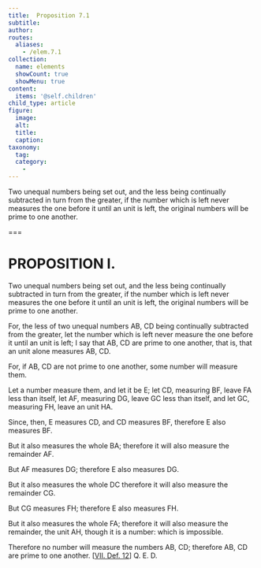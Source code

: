 ```yaml
---
title:  Proposition 7.1
subtitle: 
author:
routes:
  aliases:
    - /elem.7.1
collection:
  name: elements
  showCount: true
  showMenu: true
content:
  items: '@self.children'
child_type: article
figure:
  image:
  alt:
  title:
  caption:
taxonomy:
  tag:
  category:
    - 
---
```


<p>
       <hi rend="ital">Two unequal numbers being set out, and the less being continually subtracted in turn from the greater, if the number which is left never measures the one before it until an unit is left, the original numbers will be prime to one another.</hi>
      </p>

===

<h1>PROPOSITION I.</h1>
<p>
       <span class="ital">Two unequal numbers being set out, and the less being continually subtracted in turn from the greater, if the number which is left never measures the one before it until an unit is left, the original numbers will be prime to one another.</span>
      </p>

<p>For, the less of two unequal numbers <span class="ital">AB</span>, <span class="ital">CD</span> being continually subtracted from the greater, let the number which is left never measure the one before it until an unit is left; I say that <span class="ital">AB</span>, <span class="ital">CD</span> are prime to one another, that is, that an unit alone measures <span class="ital">AB</span>, <span class="ital">CD</span>. 
      </p>

<p>For, if <span class="ital">AB</span>, <span class="ital">CD</span> are not prime to one another, some number will measure them. </p>

<p>Let a number measure them, and let it be <span class="ital">E</span>; let <span class="ital">CD</span>, measuring <span class="ital">BF</span>, leave <span class="ital">FA</span> less than itself, let <span class="ital">AF</span>, measuring <span class="ital">DG</span>, leave <span class="ital">GC</span> less than itself, and let <span class="ital">GC</span>, measuring <span class="ital">FH</span>, leave an unit <span class="ital">HA</span>. </p>

<p>Since, then, <span class="ital">E</span> measures <span class="ital">CD</span>, and <span class="ital">CD</span> measures <span class="ital">BF</span>, therefore <span class="ital">E</span> also measures <span class="ital">BF</span>. </p>

<p>But it also measures the whole <span class="ital">BA</span>; therefore it will also measure the remainder <span class="ital">AF</span>. </p>

<p>But <span class="ital">AF</span> measures <span class="ital">DG</span>; therefore <span class="ital">E</span> also measures <span class="ital">DG</span>. <pb n="297"/></p>

<p>But it also measures the whole <span class="ital">DC</span> therefore it will also measure the remainder <span class="ital">CG</span>. </p>

<p>But <span class="ital">CG</span> measures <span class="ital">FH</span>; therefore <span class="ital">E</span> also measures <span class="ital">FH</span>. </p>

<p>But it also measures the whole <span class="ital">FA</span>; therefore it will also measure the remainder, the unit <span class="ital">AH</span>, though it is a number: which is impossible. </p>

<p>Therefore no number will measure the numbers <span class="ital">AB</span>, <span class="ital">CD</span>; therefore <span class="ital">AB</span>, <span class="ital">CD</span> are prime to one another. [<a href="/elem.7.def.12">VII. Def. 12</a>] Q. E. D.</p>
